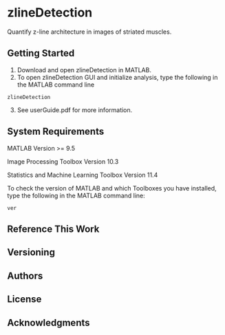 # zlineDetection

Quantify z-line architecture in images of striated muscles. 

## Getting Started

1. Download and open zlineDetection in MATLAB.
2. To open zlineDetection GUI and initialize analysis, type the following in the MATLAB command line
```
zlineDetection
```
3. See userGuide.pdf for more information. 

## System Requirements

MATLAB Version >= 9.5 

Image Processing Toolbox Version 10.3

Statistics and Machine Learning Toolbox Version 11.4

To check the version of MATLAB and which Toolboxes you have installed, type the following in the MATLAB command line:
```
ver
```

## Reference This Work

## Versioning

## Authors

## License

## Acknowledgments
